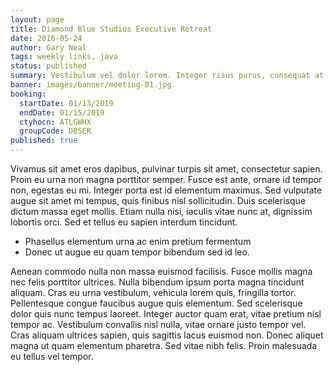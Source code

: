 ```yaml
---
layout: page
title: Diamond Blue Studios Executive Retreat
date: 2016-05-24
author: Gary Neal
tags: weekly links, java
status: published
summary: Vestibulum vel dolor lorem. Integer risus purus, consequat at mattis.
banner: images/banner/meeting-01.jpg
booking:
  startDate: 01/13/2019
  endDate: 01/15/2019
  ctyhocn: ATLGWHX
  groupCode: DBSER
published: true
---
```

Vivamus sit amet eros dapibus, pulvinar turpis sit amet, consectetur sapien. Proin eu urna non magna porttitor semper. Fusce est ante, ornare id tempor non, egestas eu mi. Integer porta est id elementum maximus. Sed vulputate augue sit amet mi tempus, quis finibus nisl sollicitudin. Duis scelerisque dictum massa eget mollis. Etiam nulla nisi, iaculis vitae nunc at, dignissim lobortis orci. Sed et tellus eu sapien interdum tincidunt.

* Phasellus elementum urna ac enim pretium fermentum
* Donec ut augue eu quam tempor bibendum sed id leo.

Aenean commodo nulla non massa euismod facilisis. Fusce mollis magna nec felis porttitor ultrices. Nulla bibendum ipsum porta magna tincidunt aliquam. Cras eu urna vestibulum, vehicula lorem quis, fringilla tortor. Pellentesque congue faucibus augue quis elementum. Sed scelerisque dolor quis nunc tempus laoreet. Integer auctor quam erat, vitae pretium nisl tempor ac. Vestibulum convallis nisl nulla, vitae ornare justo tempor vel. Cras aliquam ultrices sapien, quis sagittis lacus euismod non. Donec aliquet magna ut quam elementum pharetra. Sed vitae nibh felis. Proin malesuada eu tellus vel tempor.
